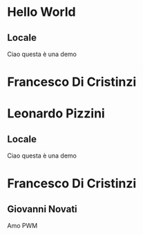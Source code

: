# Hello World
## Locale
Ciao questa è una demo
#  Francesco Di Cristinzi
# Leonardo Pizzini

## Locale

Ciao questa è una demo

# Francesco Di Cristinzi



## Giovanni Novati

Amo PWM
